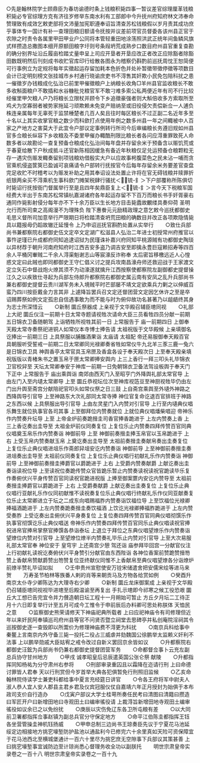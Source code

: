 <!-- { "loadSidebar": true } -->
○先是翰林院学士顾鼎臣为春坊谕德时条上钱粮积毙四事一暂议差官综理厘革钱粮积毙必专官综理方克有济往岁修举东南水利有工部郎中今升抚州府知府林文沛奉命赞理致有成效乞敕吏部将文沛量加宪职遵奉诏旨清查苏松钱粮假以岁月责其成功庶乎事体专一国计有补一查理田粮旧额请令抚按并议差前项官员督委各该州县正官于农隙之时责令各属里甲田甲业户公同将本管轻重田地涂荡照洪武正统年间鱼鳞风旗式样攒造总撒图本细开原额田粮字圩则号条叚坍荒成熟步口数目府州县官重复查勘的确分别界址沿丘履亩检踏丈量申呈上司应开垦者开垦应改正者改正应除豁者除豁田数既明然后刊刻成书收贮官库印行给散各图永为稽察仍斟酌前巡抚周忱王恕简便可行事例立为定规将每年实徵起运存留加耗本色折色并处补暂徵带徵停徵等项数目会计已定明刻榜文张挂城市乡村通行晓谕庶吏书不淂售其奸欺小民免包陪科扰之患一催徵岁办钱粮成化弘治已前里甲催徵粮户上纳粮长收角□羊州县官监收粮长不敢多收斛面粮户不敢插和水谷糠秕兑粮官军不敢刁难多索公私两便近年有司不行比较经催里甲欠粮人户乃将粮长立限杖并顾令下乡追徵豪强者则大斛倍收多方索取所至鸡犬为空寡弱者被势家拖延刁顽欺赖未免变产赔纳至或旧役侵欠责偿新佥一人逋负株连亲属每年无辜死于监禁棰楚者几百人矣且往时每区粮长不过正副二名近年多至十名以上其实收掌官粮之数少而科歛打点使用年例之数多州县一年之间輙被中人百家之产地方之害莫大于此宜令户部议定事例转行所司今后审编粮长务遵旧规如州县官多佥粮长纵容下乡收粮及不委里甲催办輙酷刑限比粮长者各问应淂重罪致死人命数多者以故勘论一查复预备仓粮成化弘治间每年盘并存留余米于预备含以赈饥荒或于春夏给散下户秋成抵斗还官新陈相因缓急有备近年秋粮仅足兑运预备仓粮颗粒无存一遇灾伤赈发輙奏留别项钱粮劝借殷实大户以应故事枵腹菜色之民未沾一哺而贪官乘机侵盗筐筴已盈诚可哀痛请令户部转行抚按官今后每年存留余米务要差官查盘完足收贮不时稽考以为赈发补助之用其奉诏设法处置止许将在官无碍钱粮并赎罪折纸银两籴买不淂乘机生事科歛门摊架税肆行骚扰＜锍-釒＞下户部覆称所陈俱切时毙诏行抚按衙门督属举行至是且四年矣鼎臣复上＜锍-釒＞言今天下税粮军国经费大半出于东南苏松常镇杭嘉湖诸府各年起运存留不下百万而粮长书手奸胥豪右通同作毙影射侵分每年亦不下十余万臣以生长地方目击毙蠹故覼缕具奏仰荷  圣明允行而所司束之高阁漫不为理殊负  陛下惠餋元元励精政理之意乞敕今巡抚都御史毛思义督所司加意举行严限期日将检踏清查坍荒田粮的确数目并改正各项欺隐情毙具以籍报毋仍蹈故辙迁延慢令  上乃申诏巡抚官斟酌处置从实举行
　　○致仕兵部尚书兼都察院右都御史伍文定卒文定湖广松滋县人弘治二年进士初授常州府推官以事忤逆瑾已升成都府同知追逮诏狱为民瑾诛补嘉兴府同知平桃源贼有功都御史陶琰以异材荐于朝升河南府知府时江西吉安多盗乃调吉安至即擒永豊巨寇赖招寿等四百余人平桶冈輋贼二千余人淂渠魁谢志山等宸濠反诈称奉  太后密旨移檄远近人心惶惑文定曰此贼也即同都御史王守仁倡义讨之提兵攻南昌濠舟师还救迎战于王家渡文定立矢石中督战炮火燎其须不为动濠遂就擒升江西按察使都察院左副御都史提督操江久之以疾致仕寻起为兵部左侍郎升都察院右都御史属云南有安凤之乱升兵部尚书兼右都御史提督云贵川湖军务未入境贼平时芒部屡不靖文定欲乘兵力剿之以伸威百蛮乃四川按臣戴金力言其非  上遽降旨罢兵召文定还督团营文定因乞休许之至是卒诏赐葬祭如例文定孤忠自信遇事敢为而不能与时为俯仰故功名甚著乃以龃龉终其身为志士所深惜云
　　○新制  圜丘祭器成  上亲视于文华殿召辅臣璁同视
　　○礼部上大祀  圜丘仪注一前期十日太常寺题请视牲次请命大臣三员看牲四员分献一前期五日锦衣卫备随朝驾  上诣牺牲所视牲其前一日  上常服告于  庙一前期四日  上御奉天殿太常寺奏祭祀进铜人如常仪本寺博士捧告请  太祖祝版于文华殿候  上亲填御名讫捧出一前期三日  上具祭服以脯醢酒果诣  太庙请  太祖配  帝还易服御奉天殿百官具朝服听受誓戒一前期二日太常卿同光禄卿奏省牲如常仪牛九北羊三豕三鹿一兔六是日锦衣卫具  神舆香亭太常官具玉帛匣及香盒各设于奉天殿次日  上至奉天殿亲填祝版版以青楮朱书之置玉帛于匣太常卿捧安舆内  上三上香行一拜三叩头礼毕锦衣卫官校舁至  天坛太常卿奉安于神库一前期一日免朝锦衣卫备法驾设板舆于奉天门下正中  上常服告于  庙出乘舆诣  南郊由西天门入至昭亨门外降舆礼部太常官导  上由左门入至内壝太常卿导  上至  圜丘恭视坛位次至神库视笾豆至神厨视牲毕仍由左门出升舆至斋宫分献陪祀官叩头如常仪祭之日三鼓  上自斋宫乘舆至外壝外神路之西降舆导引官导  上至神路东大次礼部同太常寺捧  神位官复命讫退百官排班于神路之东西以候  上具祭服出导引官导  上由左灵星门入内赞对引官导  上行至内壝典仪唱乐舞生就位执事官各司其事  上至御拜位内赞奏就位  上就位典仪唱燔柴唱迎  帝神乐作内赞奏升坛导  上至  上帝金炉前奏跪搢圭司香官捧香跪进于  上左内赞奏上香  上三上香讫奏出圭导至  太祖金炉前仪同奏复位  上复位乐止内赞奏四拜传赞百官同典仪唱奠玉帛乐作内赞奏诣  神御前导  上至  神御前奏搢圭捧玉帛官以玉帛跪进于  上右  上受玉帛内赞奏献玉帛  上奠讫奏出圭导至  太祖前奏搢圭奏献帛奏出圭奏复位  上复位乐止典仪唱进俎乐作斋郎舁俎安讫内赞奏诣  神御前导  上至神御前奏搢圭奏进俎奏出圭导至  太祖前仪同奏复位  上复位乐止典仪唱行初献礼乐作内赞奏诣  神御前导  上至神御前奏搢圭捧爵官以爵跪进于  上右  上受爵内赞奏献爵  上献讫奏出圭奏诣读祝位导  上至读祝位奏跪传赞众官皆跪乐暂止内赞奏读祝读祝官跪读毕乐复作奏俯伏兴平身传赞百官同读祝官跪进祝版  上捧至御案篚内安讫内赞导至  太祖前奏搢圭捧爵官以爵跪进于  上右  上受爵奏献爵  上献讫奏出圭奏复位  上复位乐止典仪唱行亚献礼乐作仪同初献惟不读祝奏复位乐止典仪唱行终献礼乐作仪同亚献奏复位乐止太常卿进立于坛之二成东向唱赐福胙内赞奏诣饮福位导  上至饮福位光禄卿捧福酒跪进于  上左内赞奏跪奏搢圭奏饮福酒  上饮讫光禄卿捧福胙跪进于  上左内赞受奏胙  上受讫奏出圭俯伏兴平身奏复位  上复位奏四拜传赞百官同典仪唱彻馔乐作执事官彻馔讫乐止典仪唱送  帝神乐作内赞奏四拜传赞百官同乐止典仪唱读祝官捧祝进帛官捧帛掌祭官捧馔各恭诣泰坛  上退立于拜位之东典仪唱望燎乐作内赞奏诣望燎位内赞对引官导  上至望燎位燎半内赞奏礼毕乐止内赞对引官导  上至大次易服礼部太常官奉  神位安于  皇穹宇  上还斋宫少憩  驾还诣  庙参拜毕回宫一分献官仪注  上行初献礼读祝讫奏俯伏兴平身赞引分献官由东西陛诣  各神位香案前赞跪赞搢笏赞上香献帛赞献爵赞出笏赞复位亚终献仪同惟不上香献帛至典仪唱望燎各分诣燎炉前燎半赞礼毕诏如拟
　　○壬申贵州宣慰使安万铨宋储遣舍把安儒宋绘等进马来贺
　　万寿圣节柏林等族番人剌的肖等来朝贡马及方物各给赏如例
　　○癸酉升南京太仆寺少卿陈达为大理寺右少卿
　　○新制  圜丘龙床御案成  上亲视于文华殿仍召辅臣璁同视视毕进璁至后殿温谕至再复出  手扎示璁即今祁寒之候工役恐艰  圜丘大工想已告完宜令并力儧造朝日坛工程十一月朔始可暂止  方丘夕月坛二工待正月十六日即复举行计至五月可成今工惟令于申前辰后办料卿可思处称朕体  天恤民之意
　　○监察御史熊荣请修天下神庙祀典所载者  上曰应祀神庙令有司修理但近年以来奸民阿奉镇巡司府州县等官不问贤否暨立祠堂去思碑亭并私创庵院淫祠其令巡按御史逐一查毁即以所鬻价为修理神庙费不淂更为科扰
　　○南京兵科给事中秦鳌上言南京内外守备三毙一投托二役占三威虐并劾魏国公徐鹏举太监赖义奸利不法事  上以鹏举勋戚大臣姑宥之戒令改过自新义罢回京余皆如议
　　○升都察院右都御史汪鋐为兵部尚书仍兼右都御史提督团营军务
　　○命都督佥事卜云充左副总兵协守甘州地方
　　○甲戌  诚孝昭皇后忌辰遣英国公张仑祭  献陵
　　○升都指挥同知杨祐为分守肃州右参将
　　○刑部审录重囚且以霜降在迩请行刑  上曰命德讨罪皆人君奉  天以行刑赏但今岁首举大典各犯俱暂免行刑照旧监候
　　○乙亥命翰林院侍读学士兼吏科都给事中夏言充经筵日讲官
　　○令各王府将军中尉夫人淑人恭人宜人安人郡县主君乡君及仪宾冠服仪仗自嘉靖六年正月授封为始俱于本布政司支价自行造办
　　○戊寅户部议大学士桂萼所奏任民考曰清图曰清籍曰攒造曰军匠开户曰新增田地曰寺观田土曰编审徭役请  上裁淂旨新增田地寺观田土编审徭役如议余已之以免纷扰
　　○庚辰以灾伤免辽东各卫所屯粮有差
　　○以大同前卫署都指挥佥事赵镇为副总兵官分守保定地方
　　○命平江伯陈圭都指挥王钰各坐营管操圭神机钰扬威
　　○甲申总制三边尚书王琼奏臣先议于宁夏花马池延绥定边相接地方挑穵壕堑防护盐池以通盐利今已修完六十余里真如天险可资保障宜于花马池西北至横城堡通计一百六十里尽为挑穵庶无空隙事下兵部议其策甚善  上曰挑穵壕堑事宜诚防边至计琼尚悉心督理务收全功以副朕托
　　明世宗肃皇帝实录卷之一百十八
明世宗肃皇帝实录卷之一百十九

